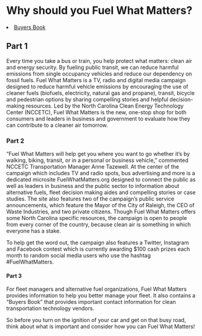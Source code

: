 <body background="https://newevolutiondesigns.com/images/freebies/texture-wallpaper-13.jpg">
<h1>Why should you Fuel What Matters?</h1>
<li>
<a href="#bb">Buyers Book</a>
</li>
<h2>Part 1</h2>

Every time you take a bus or train, you help protect what matters: clean air and energy security. 
By fueling public transit, we can reduce harmful emissions from single occupancy vehicles and reduce our 
dependency on fossil fuels. Fuel What Matters is a TV, radio and digital media campaign designed to reduce 
harmful vehicle emissions by encouraging the use of cleaner fuels (biofuels, electricity, natural gas and propane), 
transit, bicycle and pedestrian options by sharing compelling stories and helpful decision-making resources. 
Led by the North Carolina Clean Energy Technology Center (NCCETC), Fuel What Matters is the new, one-stop shop for 
both consumers and leaders in business and government to evaluate how they can contribute to a cleaner air tomorrow.

<h3>Part 2</h3>

“Fuel What Matters will help get you where you want to go whether it’s by walking, biking, transit, or in a personal 
or business vehicle,” commented NCCETC Transportation Manager Anne Tazewell. At the center of the campaign which includes 
TV and radio spots, bus advertising and more is a dedicated microsite FuelWhatMatters.org designed to connect the public 
as well as leaders in business and the public sector to information about alternative fuels, fleet decision making aides 
and compelling stories or case studies. The site also features two of the campaign’s public service announcements, which 
feature the Mayor of the City of Raleigh, the CEO of Waste Industries, and two private citizens. Though Fuel What Matters 
offers some North Carolina specific resources, the campaign is open to people from every corner of the country, because clean 
air is something in which everyone has a stake.

To help get the word out, the campaign also features a Twitter, Instagram and Facebook contest which is currently awarding 
$100 cash prizes each month to random social media users who use the hashtag #FuelWhatMatters.

<h4 id="bb">Part 3</h4>

For fleet managers and alternative fuel organizations, Fuel What Matters provides information to help you better manage your fleet. 
It also contains a “Buyers Book” that provides important contact information for clean transportation technology vendors.

So before you turn on the ignition of your car and get on that busy road, think about what is important and consider how you can 
Fuel What Matters!

</body>         



